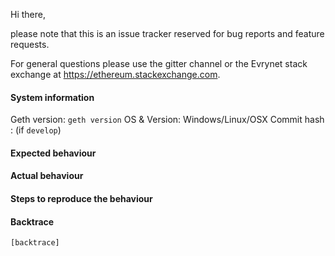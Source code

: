 Hi there,

please note that this is an issue tracker reserved for bug reports and feature requests.

For general questions please use the gitter channel or the Evrynet stack exchange at https://ethereum.stackexchange.com.

#### System information

Geth version: `geth version`
OS & Version: Windows/Linux/OSX
Commit hash : (if `develop`)

#### Expected behaviour


#### Actual behaviour


#### Steps to reproduce the behaviour


#### Backtrace

````
[backtrace]
````
